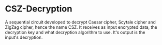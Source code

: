 # CSZ-Decryption
A sequential circuit developed to decrypt Caesar cipher, Scytale cipher and ZigZag cipher, hence the name CSZ.  It receives as input encrypted data, the decryption key and what decryption algorithm to use. It's output is the input's decryption.
